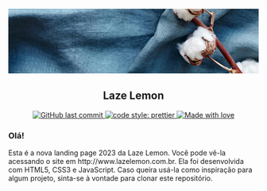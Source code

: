 ![Header](https://github.com/ortegavan/work-lazelemon/blob/5a83c04e37202be3c296d427b07b599af6b637bd/img/readme-header.jpg 'Header')

<h2 align="center">
    Laze Lemon
</h2>
<p align="center">
    <a href="https://github.com/ortegavan/work-lazelemon/commits/">
        <img alt="GitHub last commit" src="https://img.shields.io/github/last-commit/ortegavan/work-lazelemon?style=flat-square">
    </a>
    <a href="https://github.com/prettier">
        <img alt="code style: prettier" src="https://img.shields.io/badge/code_style-prettier-ff69b4.svg?style=flat-square">
    </a>   
    <a href="https://github.com/ortegavan">
        <img alt="Made with love" src="https://img.shields.io/badge/made%20with%20%E2%99%A5%20by-ortegavan-ff69b4.svg?style=flat-square">
    </a>
</p>
<h3>
    Olá!
</h3>
Esta é a nova landing page 2023 da Laze Lemon. Você pode vê-la acessando o site em http://www.lazelemon.com.br. Ela foi desenvolvida com HTML5, CSS3 e JavaScript. Caso queira usá-la como inspiração para algum projeto, sinta-se à vontade para clonar este repositório.
